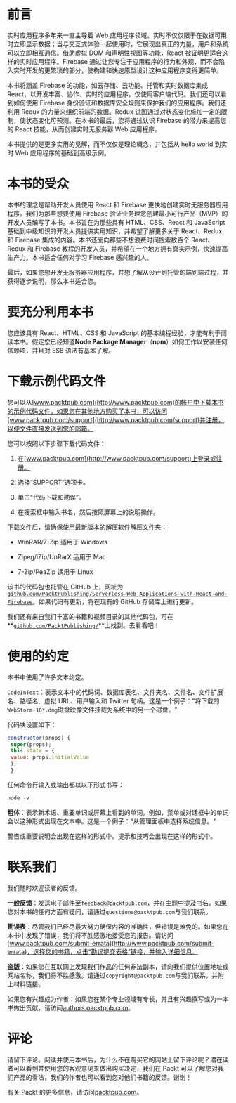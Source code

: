 # 前言

实时应用程序多年来一直主导着 Web 应用程序领域。实时不仅仅限于在数据可用时立即显示数据；当与交互式体验一起使用时，它展现出真正的力量，用户和系统可以立即相互通信。借助虚拟 DOM 和声明性视图等功能，React 被证明更适合这样的实时应用程序。Firebase 通过让您专注于应用程序的行为和外观，而不会陷入实时开发的更繁琐的部分，使构建和快速原型设计这种应用程序变得更简单。

本书将涵盖 Firebase 的功能，如云存储、云功能、托管和实时数据库集成 React，以开发丰富、协作、实时的应用程序，仅使用客户端代码。我们还可以看到如何使用 Firebase 身份验证和数据库安全规则来保护我们的应用程序。我们还利用 Redux 的力量来组织前端的数据。Redux 试图通过对状态变化施加一定的限制，使状态变化可预测。在本书的最后，您将通过认识 Firebase 的潜力来提高您的 React 技能，从而创建实时无服务器 Web 应用程序。

本书提供的是更多实用的见解，而不仅仅是理论概念，并包括从 hello world 到实时 Web 应用程序的基础到高级示例。

# 本书的受众

本书的理念是帮助开发人员使用 React 和 Firebase 更快地创建实时无服务器应用程序。我们为那些想要使用 Firebase 验证业务理念创建最小可行产品（MVP）的开发人员编写了本书。本书旨在为那些具有 HTML、CSS、React 和 JavaScript 基础到中级知识的开发人员提供实用知识，并希望了解更多关于 React、Redux 和 Firebase 集成的内容。本书还面向那些不想浪费时间搜索数百个 React、Redux 和 Firebase 教程的开发人员，并希望在一个地方拥有真实示例，快速提高生产力。本书适合任何对学习 Firebase 感兴趣的人。

最后，如果您想开发无服务器应用程序，并想了解从设计到托管的端到端过程，并获得逐步说明，那么本书适合您。

# 要充分利用本书

您应该具有 React、HTML、CSS 和 JavaScript 的基本编程经验，才能有利于阅读本书。假定您已经知道**Node Package Manager**（**npm**）如何工作以安装任何依赖项，并且对 ES6 语法有基本了解。

# 下载示例代码文件

您可以从[www.packtpub.com](http://www.packtpub.com)的帐户中下载本书的示例代码文件。如果您在其他地方购买了本书，可以访问[www.packtpub.com/support](http://www.packtpub.com/support)并注册，以便文件直接发送到您的邮箱。

您可以按照以下步骤下载代码文件：

1.  在[www.packtpub.com](http://www.packtpub.com/support)上登录或注册。

1.  选择“SUPPORT”选项卡。

1.  单击“代码下载和勘误”。

1.  在搜索框中输入书名，然后按照屏幕上的说明操作。

下载文件后，请确保使用最新版本的解压软件解压文件夹：

+   WinRAR/7-Zip 适用于 Windows

+   Zipeg/iZip/UnRarX 适用于 Mac

+   7-Zip/PeaZip 适用于 Linux

该书的代码包也托管在 GitHub 上，网址为[`github.com/PacktPublishing/Serverless-Web-Applications-with-React-and-Firebase`](https://github.com/PacktPublishing/Serverless-Web-Applications-with-React-and-Firebase)。如果代码有更新，将在现有的 GitHub 存储库上进行更新。

我们还有来自我们丰富的书籍和视频目录的其他代码包，可在**[`github.com/PacktPublishing/`](https://github.com/PacktPublishing/)**上找到。去看看吧！

# 使用的约定

本书中使用了许多文本约定。

`CodeInText`：表示文本中的代码词、数据库表名、文件夹名、文件名、文件扩展名、路径名、虚拟 URL、用户输入和 Twitter 句柄。这是一个例子："将下载的`WebStorm-10*.dmg`磁盘映像文件挂载为系统中的另一个磁盘。"

代码块设置如下：

```jsx
constructor(props) {
 super(props);
 this.state = {
 value: props.initialValue
 };
 }
```

任何命令行输入或输出都以以下形式书写：

```jsx
node -v
```

**粗体**：表示新术语、重要单词或屏幕上看到的单词。例如，菜单或对话框中的单词会以这种形式出现在文本中。这是一个例子："从管理面板中选择系统信息。"

警告或重要说明会出现在这样的形式中。提示和技巧会出现在这样的形式中。

# 联系我们

我们随时欢迎读者的反馈。

**一般反馈**：发送电子邮件至`feedback@packtpub.com`，并在主题中提及书名。如果您对本书的任何方面有疑问，请通过`questions@packtpub.com`与我们联系。

**勘误表**：尽管我们已经尽最大努力确保内容的准确性，但错误是难免的。如果您在本书中发现了错误，我们将不胜感激地接受您的报告。请访问[www.packtpub.com/submit-errata](http://www.packtpub.com/submit-errata)，选择您的书籍，点击“勘误提交表格”链接，并输入详细信息。

**盗版**：如果您在互联网上发现我们作品的任何非法副本，请向我们提供位置地址或网站名称，我们将不胜感激。请通过`copyright@packtpub.com`与我们联系，并附上材料链接。

如果您有兴趣成为作者：如果您在某个专业领域有专长，并且有兴趣撰写或为一本书做出贡献，请访问[authors.packtpub.com](http://authors.packtpub.com/)。

# 评论

请留下评论。阅读并使用本书后，为什么不在购买它的网站上留下评论呢？潜在读者可以看到并使用您的客观意见来做出购买决定，我们在 Packt 可以了解您对我们产品的看法，我们的作者也可以看到您对他们书籍的反馈。谢谢！

有关 Packt 的更多信息，请访问[packtpub.com](https://www.packtpub.com/)。
